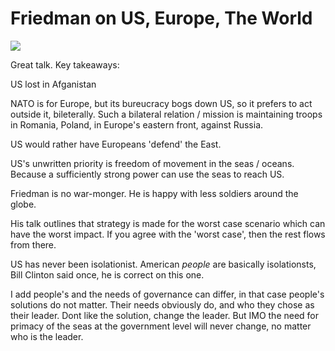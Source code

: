 # Friedman on US, Europe, The World

[![](http://img.youtube.com/vi/tJmrODCZmmw/0.jpg)](http://www.youtube.com/watch?v=tJmrODCZmmw)

Great talk. Key takeaways:

US lost in Afganistan

NATO is for Europe, but its bureucracy bogs down US, so it prefers to
act outside it, bileterally. Such a bilateral relation / mission is
maintaining troops in Romania, Poland, in Europe's eastern front,
against Russia.

US would rather have Europeans 'defend' the East.

US's unwritten priority is freedom of movement in the seas /
oceans. Because a sufficiently strong power can use the seas to reach
US.

Friedman is no war-monger. He is happy with less soldiers around the globe.

His talk outlines that strategy is made for the worst case scenario
which can have the worst impact. If you agree with the 'worst case',
then the rest flows from there.

US has never been isolationist. American _people_ are basically
isolationsts, Bill Clinton said once, he is correct on this one.

I add people's and the needs of governance can differ, in that case
people's solutions do not matter. Their needs obviously do, and who
they chose as their leader. Dont like the solution, change the leader.
But IMO the need for primacy of the seas at the government level will
never change, no matter who is the leader.
